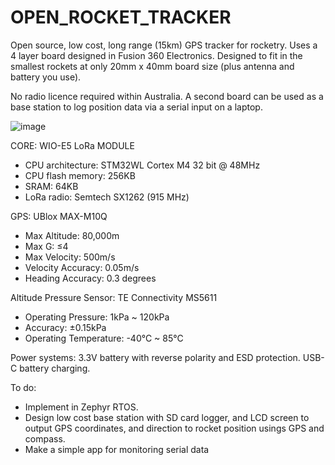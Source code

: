 # OPEN_ROCKET_TRACKER

Open source, low cost, long range (15km) GPS tracker for rocketry. Uses a 4 layer board designed in Fusion 360 Electronics. Designed to fit in the smallest rockets at only 20mm x 40mm board size (plus antenna and battery you use). 

No radio licence required within Australia. A second board can be used as a base station to log position data via a serial input on a laptop. 

![image](https://github.com/roboticsmick/LOGICOMA_LOW_COST_ROCKET_TRACKER/assets/70121687/0a228a9a-4336-422a-8d21-9c58338da366)

CORE: WIO-E5 LoRa MODULE 
* CPU architecture: STM32WL Cortex M4 32 bit @ 48MHz
* CPU flash memory: 256KB 
* SRAM: 64KB
* LoRa radio: Semtech SX1262 (915 MHz)

GPS: UBlox MAX-M10Q
* Max Altitude: 80,000m
* Max G: ≤4
* Max Velocity: 500m/s
* Velocity Accuracy: 0.05m/s
* Heading Accuracy: 0.3 degrees

Altitude Pressure Sensor: TE Connectivity MS5611
* Operating Pressure: 1kPa ~ 120kPa
* Accuracy: ±0.15kPa
* Operating Temperature: -40°C ~ 85°C

Power systems:
3.3V battery with reverse polarity and ESD protection.
USB-C battery charging.

To do:
* Implement in Zephyr RTOS.
* Design low cost base station with SD card logger, and LCD screen to output GPS coordinates, and direction to rocket position usings GPS and compass.
* Make a simple app for monitoring serial data
